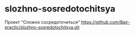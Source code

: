 # slozhno-sosredotochitsya
Проект "Сложно сосредоточиться"
https://github.com/Bair-practic/slozhno-sosredotochitsya.git
